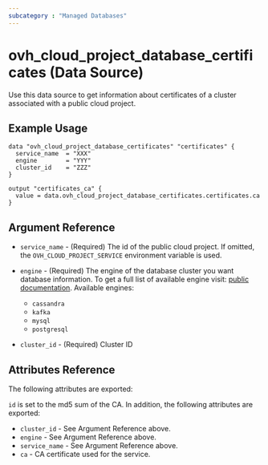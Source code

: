```yaml
---
subcategory : "Managed Databases"
---
```


# ovh_cloud_project_database_certificates (Data Source)

Use this data source to get information about certificates of a cluster associated with a public cloud project.

## Example Usage

```hcl
data "ovh_cloud_project_database_certificates" "certificates" {
  service_name  = "XXX"
  engine        = "YYY"
  cluster_id    = "ZZZ"
}

output "certificates_ca" {
  value = data.ovh_cloud_project_database_certificates.certificates.ca
}
```

## Argument Reference

* `service_name` - (Required) The id of the public cloud project. If omitted,
  the `OVH_CLOUD_PROJECT_SERVICE` environment variable is used.

* `engine` - (Required) The engine of the database cluster you want database information. To get a full list of available engine visit:
[public documentation](https://docs.ovh.com/gb/en/publiccloud/databases).
Available engines:
  * `cassandra`
  * `kafka`
  * `mysql`
  * `postgresql`

* `cluster_id` - (Required) Cluster ID

## Attributes Reference

The following attributes are exported:

`id` is set to the md5 sum of the CA. In addition,
the following attributes are exported:

* `cluster_id` - See Argument Reference above.
* `engine` - See Argument Reference above.
* `service_name` - See Argument Reference above.
* `ca` - CA certificate used for the service.
